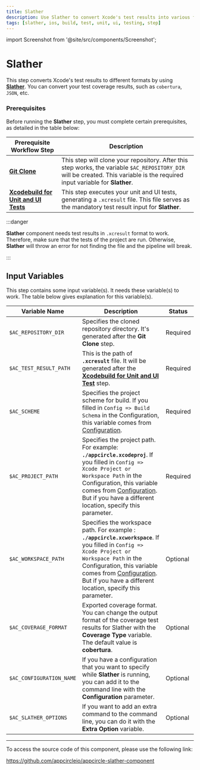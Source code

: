 ```yaml
---
title: Slather
description: Use Slather to convert Xcode's test results into various formats. Prerequisites include Xcodebuild for Tests and Git Clone.
tags: [slather, ios, build, test, unit, ui, testing, step]
---
```


import Screenshot from '@site/src/components/Screenshot';

# Slather

This step converts Xcode's test results to different formats by using [**Slather**](https://github.com/SlatherOrg/slather/). You can convert your test coverage results, such as `cobertura`, `JSON`, etc.

### Prerequisites

Before running the **Slather** step, you must complete certain prerequisites, as detailed in the table below:

| Prerequisite Workflow Step                                                                                                               | Description                                                                                                                                                                  |
|------------------------------------------------------------------------------------------------------------------------------------------|------------------------------------------------------------------------------------------------------------------------------------------------------------------------------|
| [**Git Clone**](/workflows/common-workflow-steps/git-clone)                                                    | This step will clone your repository. After this step works, the variable `$AC_REPOSITORY_DIR` will be created. This variable is the required input variable for **Slather**. |
| [**Xcodebuild for Unit and UI Tests**](/workflows/ios-specific-workflow-steps/xcodebuild-for-unit-and-ui-test) | This step executes your unit and UI tests, generating a `.xcresult` file. This file serves as the mandatory test result input for **Slather**.                               |


<Screenshot url='https://cdn.appcircle.io/docs/assets/BE2830-slatherOrder.png' />

:::danger

**Slather** component needs test results in `.xcresult` format to work. Therefore, make sure that the tests of the project are run. Otherwise, **Slather** will throw an error for not finding the file and the pipeline will break. 

:::

## Input Variables

This step contains some input variable(s). It needs these variable(s) to work. The table below gives explanation for this variable(s).

<Screenshot url='https://cdn.appcircle.io/docs/assets/BE2830-slatherInput.png' />

| Variable Name           | Description                          | Status                           |
|-------------------------|--------------------------------------|----------------------------------|
| `$AC_REPOSITORY_DIR`    | Specifies the cloned repository directory. It's generated after the **Git Clone** step. | Required |
| `$AC_TEST_RESULT_PATH`  | This is the path of **`.xcresult`** file. It will be generated after the [**Xcodebuild for Unit and UI Test**](/workflows/ios-specific-workflow-steps/xcodebuild-for-unit-and-ui-test) step. | Required |
| `$AC_SCHEME`            | Specifies the project scheme for build. If you filled in `Config => Build Schema` in the Configuration, this variable comes from [Configuration](/build/platform-build-guides/building-ios-applications#build-configuration). | Required |
| `$AC_PROJECT_PATH`      | Specifies the project path. For example: **`./appcircle.xcodeproj`**. If you filled in `Config => Xcode Project or Workspace Path` in the Configuration, this variable comes from [Configuration](/build/platform-build-guides/building-ios-applications#build-configuration). But if you have a different location, specify this parameter. | Required |
| `$AC_WORKSPACE_PATH`    | Specifies the workspace path. For example : **`./appcircle.xcworkspace`**. If you filled in `Config => Xcode Project or Workspace Path` in the Configuration, this variable comes from [Configuration](/build/platform-build-guides/building-ios-applications#build-configuration). But if you have a different location, specify this parameter. | Optional |
| `$AC_COVERAGE_FORMAT`   | Exported coverage format. You can change the output format of the coverage test results for Slather with the **Coverage Type** variable. The default value is **cobertura**. | Optional |
| `$AC_CONFIGURATION_NAME`| If you have a configuration that you want to specify while **Slather** is running, you can add it to the command line with the **Configuration** parameter. | Optional |
| `$AC_SLATHER_OPTIONS`   | If you want to add an extra command to the command line, you can do it with the **Extra Option** variable. | Optional |

---

To access the source code of this component, please use the following link:

https://github.com/appcircleio/appcircle-slather-component